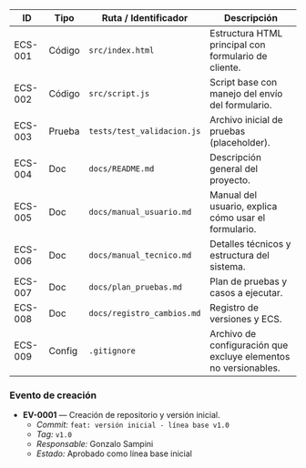 | ID | Tipo | Ruta / Identificador | Descripción |
|----|------|----------------------|-------------|
| ECS-001 | Código | `src/index.html` | Estructura HTML principal con formulario de cliente. |
| ECS-002 | Código | `src/script.js` | Script base con manejo del envío del formulario. |
| ECS-003 | Prueba | `tests/test_validacion.js` | Archivo inicial de pruebas (placeholder). |
| ECS-004 | Doc | `docs/README.md` | Descripción general del proyecto. |
| ECS-005 | Doc | `docs/manual_usuario.md` | Manual del usuario, explica cómo usar el formulario. |
| ECS-006 | Doc | `docs/manual_tecnico.md` | Detalles técnicos y estructura del sistema. |
| ECS-007 | Doc | `docs/plan_pruebas.md` | Plan de pruebas y casos a ejecutar. |
| ECS-008 | Doc | `docs/registro_cambios.md` | Registro de versiones y ECS. |
| ECS-009 | Config | `.gitignore` | Archivo de configuración que excluye elementos no versionables. |



###  Evento de creación

- **EV-0001** — Creación de repositorio y versión inicial.  
  - *Commit:* `feat: versión inicial - línea base v1.0`  
  - *Tag:* `v1.0`
  - *Responsable:* Gonzalo Sampini  
  - *Estado:* Aprobado como línea base inicial
